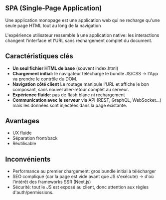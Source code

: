 ## SPA (Single-Page Application)

Une application monopage est une application web qui ne recharge qu'une seule page HTML tout au long de la navigation

L'expérience utilisateur ressemble à une application native: les interactions changent l'interface et l'URL sans rechargement complet du document.

## Caractéristiques clés

- **Un seul fichier HTML de base** (souvent index.html)
- **Chargement initial:** le navigateur télécharge le bundle JS/CSS -> l'App va prendre le contrôle du DOM.
- **Navigation côté client** Le routage manipule l'URL et affiche le bon composant, sans nouvel aller-retour complet au serveur.
- **Expérience fluide**: pas de flash blanc ni rechargement
- **Communication avec le serveur** via API (REST, GraphQL, WebSocket...) mais les données sont injectées dans la page existante.

## Avantages
- UX fluide
- Séparation front/back
- Réutilisable

## Inconvénients
- Performance au premier chargement: gros bundle initial à télécharger
- SEO compliqué (car la page est vide avant que JS s'exécute) -> d'où l'intérêt des frameworks SSR (Next.js)
- Sécurité: tout le JS est exposé au client, donc attention aux règles d'auth/permissions.